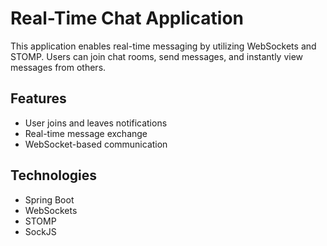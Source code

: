# Real-Time Chat Application

This application enables real-time messaging by utilizing WebSockets and STOMP. Users can join chat rooms, send messages, and instantly view messages from others.

## Features
- User joins and leaves notifications
- Real-time message exchange
- WebSocket-based communication

## Technologies
- Spring Boot
- WebSockets
- STOMP
- SockJS

